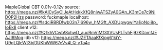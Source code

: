 MapleGlobal CBT 0.01v-0.12v
source: https://mega.nz/#!kAlCySyC!JeAtHxkkXfQ8nIwATSZyA0GAn_K3mCe7c9NiD0P2Hzs
password: fuckmaple
localhost: https://mega.nz/#!sdciRBRD!wb03n7l696w_hMGft_AXDUpwgwIYa1ipNoi8p_IoEk8
client v12: https://mega.nz/#!Q1khVCwb!8xhwD_auoRmViMf3XVUsPLTvhFj9zKDamfJEAJI8Mpg
idb v12: https://mega.nz/#!JZETAaaK!Xjpg61kiY-U9qLQleWt3bjDUKhWiW67eVv4LQ-yTa4c

